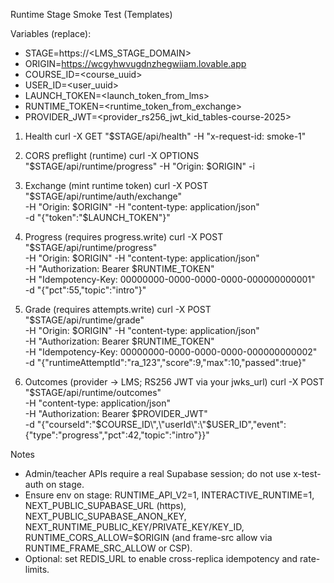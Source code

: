 Runtime Stage Smoke Test (Templates)

Variables (replace):
- STAGE=https://<LMS_STAGE_DOMAIN>
- ORIGIN=https://wcgyhwvugdnzhegwiiam.lovable.app
- COURSE_ID=<course_uuid>
- USER_ID=<user_uuid>
- LAUNCH_TOKEN=<launch_token_from_lms>
- RUNTIME_TOKEN=<runtime_token_from_exchange>
- PROVIDER_JWT=<provider_rs256_jwt_kid_tables-course-2025>

1) Health
curl -X GET "$STAGE/api/health" -H "x-request-id: smoke-1"

2) CORS preflight (runtime)
curl -X OPTIONS "$STAGE/api/runtime/progress" -H "Origin: $ORIGIN" -i

3) Exchange (mint runtime token)
curl -X POST "$STAGE/api/runtime/auth/exchange" \
  -H "Origin: $ORIGIN" -H "content-type: application/json" \
  -d "{\"token\":\"$LAUNCH_TOKEN\"}"

4) Progress (requires progress.write)
curl -X POST "$STAGE/api/runtime/progress" \
  -H "Origin: $ORIGIN" -H "content-type: application/json" \
  -H "Authorization: Bearer $RUNTIME_TOKEN" \
  -H "Idempotency-Key: 00000000-0000-0000-0000-000000000001" \
  -d "{\"pct\":55,\"topic\":\"intro\"}"

5) Grade (requires attempts.write)
curl -X POST "$STAGE/api/runtime/grade" \
  -H "Origin: $ORIGIN" -H "content-type: application/json" \
  -H "Authorization: Bearer $RUNTIME_TOKEN" \
  -H "Idempotency-Key: 00000000-0000-0000-0000-000000000002" \
  -d "{\"runtimeAttemptId\":\"ra_123\",\"score\":9,\"max\":10,\"passed\":true}"

6) Outcomes (provider → LMS; RS256 JWT via your jwks_url)
curl -X POST "$STAGE/api/runtime/outcomes" \
  -H "content-type: application/json" \
  -H "Authorization: Bearer $PROVIDER_JWT" \
  -d "{\"courseId\":\"$COURSE_ID\",\"userId\":\"$USER_ID\",\"event\":{\"type\":\"progress\",\"pct\":42,\"topic\":\"intro\"}}"

Notes
- Admin/teacher APIs require a real Supabase session; do not use x-test-auth on stage.
- Ensure env on stage: RUNTIME_API_V2=1, INTERACTIVE_RUNTIME=1, NEXT_PUBLIC_SUPABASE_URL (https), NEXT_PUBLIC_SUPABASE_ANON_KEY, NEXT_RUNTIME_PUBLIC_KEY/PRIVATE_KEY/KEY_ID, RUNTIME_CORS_ALLOW=$ORIGIN (and frame-src allow via RUNTIME_FRAME_SRC_ALLOW or CSP).
- Optional: set REDIS_URL to enable cross-replica idempotency and rate-limits.


